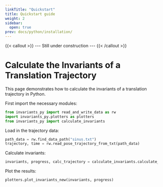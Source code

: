 ```yaml
---
linkTitle: "Quickstart"
title: Quickstart guide
weight: 2
sidebar:
  open: true
prev: docs/python/installation/
---
```


{{< callout >}}
  --- Still under construction ---
{{< /callout >}}


# Calculate the Invariants of a Translation Trajectory

This page demonstrates how to calculate the invariants of a translation trajectory in Python.

First import the necessary modules:

```Python
from invariants_py import read_and_write_data as rw
import invariants_py.plotters as plotters
from invariants_py import calculate_invariants
```

Load in the trajectory data:

```Python
path_data = rw.find_data_path("sinus.txt")
trajectory, time = rw.read_pose_trajectory_from_txt(path_data)
```

Calculate invariants:

```Python
invariants, progress, calc_trajectory = calculate_invariants.calculate_invariants_translation(trajectory)
```

Plot the results:
```Python
plotters.plot_invariants_new(invariants, progress)
```
